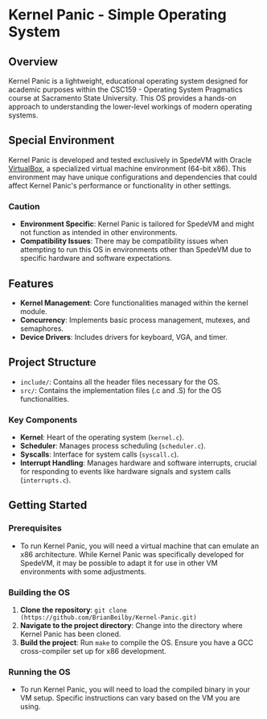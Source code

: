 # Kernel Panic - Simple Operating System

## Overview
Kernel Panic is a lightweight, educational operating system designed for academic purposes within the CSC159 - Operating System Pragmatics course at Sacramento State University. This OS provides a hands-on approach to understanding the lower-level workings of modern operating systems.

## Special Environment
Kernel Panic is developed and tested exclusively in SpedeVM with Oracle [VirtualBox](https://www.virtualbox.org/), a specialized virtual machine environment (64-bit x86). This environment may have unique configurations and dependencies that could affect Kernel Panic's performance or functionality in other settings.

### Caution
- **Environment Specific**: Kernel Panic is tailored for SpedeVM and might not function as intended in other environments.
- **Compatibility Issues**: There may be compatibility issues when attempting to run this OS in environments other than SpedeVM due to specific hardware and software expectations.

## Features
- **Kernel Management**: Core functionalities managed within the kernel module.
- **Concurrency**: Implements basic process management, mutexes, and semaphores.
- **Device Drivers**: Includes drivers for keyboard, VGA, and timer.

## Project Structure
- `include/`: Contains all the header files necessary for the OS.
- `src/`: Contains the implementation files (.c and .S) for the OS functionalities.

### Key Components
- **Kernel**: Heart of the operating system (`kernel.c`).
- **Scheduler**: Manages process scheduling (`scheduler.c`).
- **Syscalls**: Interface for system calls (`syscall.c`).
- **Interrupt Handling**: Manages hardware and software interrupts, crucial for responding to events like hardware signals and system calls (`interrupts.c`).

## Getting Started
### Prerequisites
- To run Kernel Panic, you will need a virtual machine that can emulate an x86 architecture. While Kernel Panic was specifically developed for SpedeVM, it may be possible to adapt it for use in other VM environments with some adjustments.

### Building the OS
1. **Clone the repository**: `git clone (https://github.com/BrianBeilby/Kernel-Panic.git)`
2. **Navigate to the project directory**: Change into the directory where Kernel Panic has been cloned.
3. **Build the project**: Run `make` to compile the OS. Ensure you have a GCC cross-compiler set up for x86 development.

### Running the OS
- To run Kernel Panic, you will need to load the compiled binary in your VM setup. Specific instructions can vary based on the VM you are using.
